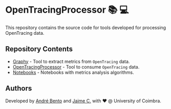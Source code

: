 # OpenTracingProcessor :books: :computer: 

This repository contains the source code for tools developed for processing OpenTracing data.

## Repository Contents

* [Graphy](Graphy) - Tool to extract metrics from `OpenTracing` data.
* [OpenTracingProcessor](OpenTracingProcessor) - Tool to consume `OpenTracing` data.
* [Notebooks](notebooks) - Notebooks with metrics analysis algorithms.

## Authors

Developed by [André Bento](https://github.com/andrepbento) and [Jaime C.](https://github.com/jaimelive) with :heart: @ University of Coimbra.